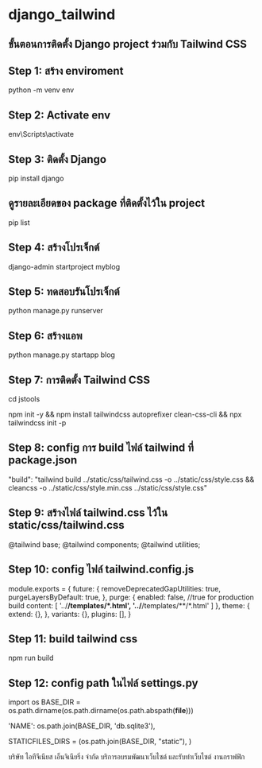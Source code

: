 # django_tailwind

ขั้นตอนการติดตั้ง Django project ร่วมกับ Tailwind CSS
----
Step 1: สร้าง enviroment
--
python -m venv env

Step 2: Activate env
--
env\Scripts\activate

Step 3: ติดตั้ง Django
--
pip install django

ดูรายละเอียดของ package ที่ติดตั้งไว้ใน project
--
pip list

Step 4: สร้างโปรเจ็กต์
--
django-admin startproject myblog

Step 5: ทดสอบรันโปรเจ็กต์
---
python manage.py runserver

Step 6: สร้างแอพ
---
python manage.py startapp blog

Step 7: การติดตั้ง Tailwind CSS
---
cd jstools

npm init -y && npm install tailwindcss autoprefixer clean-css-cli && npx tailwindcss init -p

Step 8: config การ build ไฟล์ tailwind ที่ package.json
---
"build": "tailwind build ../static/css/tailwind.css -o ../static/css/style.css && cleancss -o ../static/css/style.min.css ../static/css/style.css"

Step 9: สร้างไฟล์ tailwind.css ไว้ใน static/css/tailwind.css
---
@tailwind base;
@tailwind components;
@tailwind utilities;


Step 10: config  ไฟล์ tailwind.config.js
---
module.exports = {
    future: {
        removeDeprecatedGapUtilities: true,
        purgeLayersByDefault: true,
    },
    purge: {
        enabled: false, //true for production build
        content: [
            '../**/templates/*.html',
            '../**/templates/**/*.html'
        ]
    },
    theme: {
        extend: {},
    },
    variants: {},
    plugins: [],
}

Step 11: build tailwind css
---
npm run build

Step 12: config path ในไฟล์ settings.py
----
import os
BASE_DIR = os.path.dirname(os.path.dirname(os.path.abspath(__file__)))

'NAME': os.path.join(BASE_DIR, 'db.sqlite3'),

STATICFILES_DIRS = (os.path.join(BASE_DIR, "static"), )

บริษัท ไอทีจีเนียส เอ็นจิเนียริ่ง จำกัด
บริการอบรมพัฒนาเว็บไซต์ และรับทำเว็บไซต์ งานกราฟฟิก
